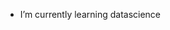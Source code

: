 

- I’m currently learning datascience


<!---
devdsml/devdsml is a ✨ special ✨ repository because its `README.md` (this file) appears on your GitHub profile.
You can click the Preview link to take a look at your changes.
--->

